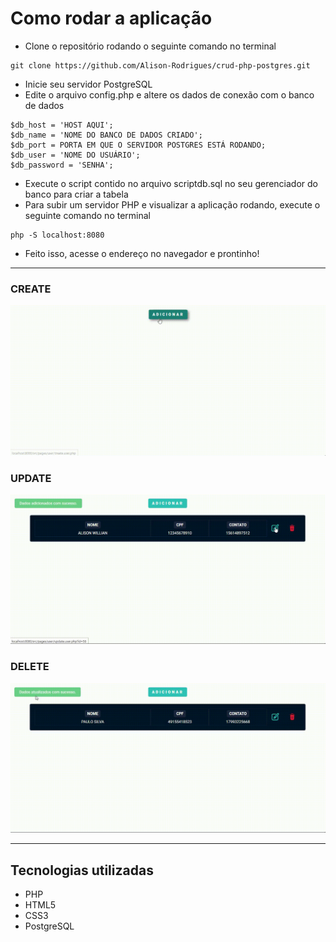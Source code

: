 # Como rodar a aplicação

* Clone o repositório rodando o seguinte comando no terminal
~~~
git clone https://github.com/Alison-Rodrigues/crud-php-postgres.git
~~~
* Inicie seu servidor PostgreSQL
* Edite o arquivo config.php e altere os dados de conexão com o banco de dados
~~~~
$db_host = 'HOST AQUI';
$db_name = 'NOME DO BANCO DE DADOS CRIADO';
$db_port = PORTA EM QUE O SERVIDOR POSTGRES ESTÁ RODANDO;
$db_user = 'NOME DO USUÁRIO';
$db_password = 'SENHA';
~~~~
* Execute o script contido no arquivo scriptdb.sql no seu gerenciador do banco para criar a tabela
* Para subir um servidor PHP e visualizar a aplicação rodando, execute o seguinte comando no terminal
~~~~
php -S localhost:8080
~~~~
* Feito isso, acesse o endereço no navegador e prontinho!

---
### CREATE
![GIF CREATE](./assets/images/create_gif.gif)

### UPDATE
![GIF UPDATE](./assets/images/update_gif.gif)

### DELETE
![GIF DELETE](./assets/images/delete_gif.gif)

---
## Tecnologias utilizadas
* PHP
* HTML5
* CSS3
* PostgreSQL

